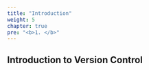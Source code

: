 ```yaml
---
title: "Introduction"
weight: 5
chapter: true
pre: "<b>1. </b>"
---
```


## Introduction to Version Control


